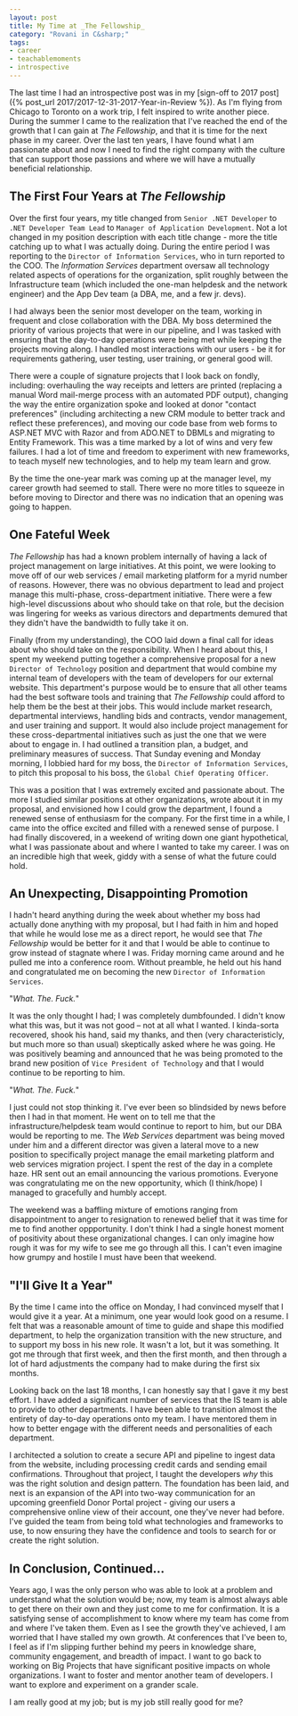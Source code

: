 ```yaml
---
layout: post
title: My Time at _The Fellowship_
category: "Rovani in C&sharp;"
tags:
- career
- teachablemoments
- introspective
---
```


The last time I had an introspective post was in my [sign-off to 2017 post]({% post_url 2017/2017-12-31-2017-Year-in-Review %}). As I'm flying from Chicago to Toronto on a work trip, I felt inspired to write another piece. During the summer I came to the realization that I've reached the end of the growth that I can gain at _The Fellowship_, and that it is time for the next phase in my career. Over the last ten years, I have found what I am passionate about and now I need to find the right company with the culture that can support those passions and where we will have a mutually beneficial relationship.  

## The First Four Years at _The Fellowship_

Over the first four years, my title changed from ```Senior .NET Developer``` to ```.NET Developer Team Lead``` to ```Manager of Application Development```. Not a lot changed in my position description with each title change - more the title catching up to what I was actually doing. During the entire period I was reporting to the ```Director of Information Services```, who in turn reported to the COO. The _Information Services_ department oversaw all technology related aspects of operations for the organization, split roughly between the Infrastructure team (which included the one-man helpdesk and the network engineer) and the App Dev team (a DBA, me, and a few jr. devs).

I had always been the senior most developer on the team, working in frequent and close collaboration with the DBA. My boss determined the priority of various projects that were in our pipeline, and I was tasked with ensuring that the day-to-day operations were being met while keeping the projects moving along. I handled most interactions with our users - be it for requirements gathering, user testing, user training, or general good will.

There were a couple of signature projects that I look back on fondly, including: overhauling the way receipts and letters are printed (replacing a manual Word mail-merge process with an automated PDF output), changing the way the entire organization spoke and looked at donor "contact preferences" (including architecting a new CRM module to better track and reflect these preferences), and moving our code base from web forms to ASP.NET MVC with Razor and from ADO.NET to DBMLs and migrating to Entity Framework. This was a time marked by a lot of wins and very few failures. I had a lot of time and freedom to experiment with new frameworks, to teach myself new technologies, and to help my team learn and grow.

By the time the one-year mark was coming up at the manager level, my career growth had seemed to stall. There were no more titles to squeeze in before moving to Director and there was no indication that an opening was going to happen.

## One Fateful Week

_The Fellowship_ has had a known problem internally of having a lack of project management on large initiatives. At this point, we were looking to move off of our web services / email marketing platform for a myrid number of reasons. However, there was no obvious department to lead and project manage this multi-phase, cross-department initiative. There were a few high-level discussions about who should take on that role, but the decision was lingering for weeks as various directors and departments demured that they didn't have the bandwidth to fully take it on. 

Finally (from my understanding), the COO laid down a final call for ideas about who should take on the responsibility. When I heard about this, I spent my weekend putting together a comprehensive proposal for a new ```Director of Technology``` position and department that would combine my internal team of developers with the team of developers for our external website. This department's purpose would be to ensure that all other teams had the best software tools and training that _The Fellowship_ could afford to help them be the best at their jobs. This would include market research, departmental interviews, handling bids and contracts, vendor management, and user training and support. It would also include project management for these cross-departmental initiatives such as just the one that we were about to engage in. I had outlined a transition plan, a budget, and preliminary measures of success. That Sunday evening and Monday morning, I lobbied hard for my boss, the ```Director of Information Services```, to pitch this proposal to his boss, the ```Global Chief Operating Officer```.

This was a position that I was extremely excited and passionate about. The more I studied similar positions at other organizations, wrote about it in my proposal, and envisioned how I could grow the department, I found a renewed sense of enthusiasm for the company. For the first time in a while, I came into the office excited and filled with a renewed sense of purpose. I had finally discovered, in a weekend of writing down one giant hypothetical, what I was passionate about and where I wanted to take my career. I was on an incredible high that week, giddy with a sense of what the future could hold.

## An Unexpecting, Disappointing Promotion

I hadn't heard anything during the week about whether my boss had actually done anything with my proposal, but I had faith in him and hoped that while he would lose me as a direct report, he would see that _The Fellowship_ would be better for it and that I would be able to continue to grow instead of stagnate where I was. Friday morning came around and he pulled me into a conference room. Without preamble, he held out his hand and congratulated me on becoming the new ```Director of Information Services```.

"*What. The. Fuck.*"

It was the only thought I had; I was completely dumbfounded. I didn't know what this was, but it was not good &ndash; not at all what I wanted. I kinda-sorta recovered, shook his hand, said my thanks, and then (very characteristicly, but much more so than usual) skeptically asked where he was going. He was positively beaming and announced that he was being promoted to the brand new position of ```Vice President of Technology``` and that I would continue to be reporting to him.

"*What. The. Fuck.*"

I just could not stop thinking it. I've ever been so blindsided by news before then I had in that moment. He went on to tell me that the infrastructure/helpdesk team would continue to report to him, but our DBA would be reporting to me. The _Web Services_ department was being moved under him and a different director was given a lateral move to a new position to specifically project manage the email marketing platform and web services migration project. I spent the rest of the day in a complete haze. HR sent out an email announcing the various promotions. Everyone was congratulating me on the new opportunity, which (I think/hope) I managed to gracefully and humbly accept.

The weekend was a baffling mixture of emotions ranging from disappointment to anger to resignation to renewed belief that it was time for me to find another oppportunity. I don't think I had a single honest moment of positivity about these organizational changes. I can only imagine how rough it was for my wife to see me go through all this. I can't even imagine how grumpy and hostile I must have been that weekend.

## "I'll Give It a Year"

By the time I came into the office on Monday, I had convinced myself that I would give it a year. At a minimum, one year would look good on a resume. I felt that was a reasonable amount of time to guide and shape this modified department, to help the organization transition with the new structure, and to support my boss in his new role. It wasn't a lot, but it was something. It got me through that first week, and then the first month, and then through a lot of hard adjustments the company had to make during the first six months.

Looking back on the last 18 months, I can honestly say that I gave it my best effort. I have added a significant number of services that the IS team is able to provide to other departments. I have been able to transition almost the entirety of day-to-day operations onto my team. I have mentored them in how to better engage with the different needs and personalities of each department.

I architected a solution to create a secure API and pipeline to ingest data from the website, including processing credit cards and sending email confirmations. Throughout that project, I taught the developers _why_ this was the right solution and design pattern. The foundation has been laid, and next is an expansion of the API into two-way communication for an upcoming greenfield Donor Portal project - giving our users a comprehensive online view of their account, one they've never had before. I've guided the team from being told what technologies and frameworks to use, to now ensuring they have the confidence and tools to search for or create the right solution.

## In Conclusion, Continued...

Years ago, I was the only person who was able to look at a problem and understand what the solution would be; now, my team is almost always able to get there on their own and they just come to me for confirmation. It is a satisfying sense of accomplishment to know where my team has come from and where I've taken them. Even as I see the growth they've achieved, I am worried that I have stalled my own growth. At conferences that I've been to, I feel as if I'm slipping further behind my peers in knowledge share, community engagement, and breadth of impact. I want to go back to working on Big Projects that have significant positive impacts on whole organizations. I want to foster and mentor another team of developers. I want to explore and experiment on a grander scale.

I am really good at my job; but is my job still really good for me?